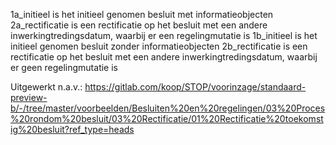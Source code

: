1a_initieel is het initieel genomen besluit met informatieobjecten
2a_rectificatie is een rectificatie op het besluit met een andere inwerkingtredingsdatum, waarbij er een regelingmutatie is
1b_initieel is het initieel genomen besluit zonder informatieobjecten
2b_rectificatie is een rectificatie op het besluit met een andere inwerkingtredingsdatum, waarbij er geen regelingmutatie is 


Uitgewerkt n.a.v.: 
https://gitlab.com/koop/STOP/voorinzage/standaard-preview-b/-/tree/master/voorbeelden/Besluiten%20en%20regelingen/03%20Proces%20rondom%20besluit/03%20Rectificatie/01%20Rectificatie%20toekomstig%20besluit?ref_type=heads